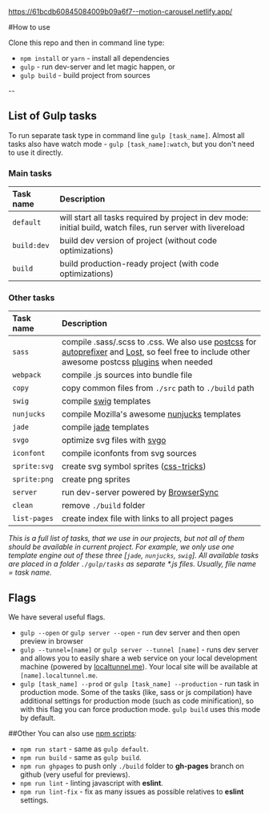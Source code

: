https://61bcdb60845084009b09a6f7--motion-carousel.netlify.app/

#How to use

Clone this repo and then in command line type:

- `npm install` or `yarn` - install all dependencies
- `gulp` - run dev-server and let magic happen, or
- `gulp build` - build project from sources

--

## List of Gulp tasks

To run separate task type in command line `gulp [task_name]`.
Almost all tasks also have watch mode - `gulp [task_name]:watch`, but you don't need to use it directly.

### Main tasks

| Task name   | Description                                                                                                  |
| :---------- | :----------------------------------------------------------------------------------------------------------- |
| `default`   | will start all tasks required by project in dev mode: initial build, watch files, run server with livereload |
| `build:dev` | build dev version of project (without code optimizations)                                                    |
| `build`     | build production-ready project (with code optimizations)                                                     |

### Other tasks

| Task name    | Description                                                                                                                                                                                                                                                                                                          |
| :----------- | :------------------------------------------------------------------------------------------------------------------------------------------------------------------------------------------------------------------------------------------------------------------------------------------------------------------- |
| `sass`       | compile .sass/.scss to .css. We also use [postcss](https://github.com/postcss/postcss) for [autoprefixer](https://github.com/postcss/autoprefixer) and [Lost](https://github.com/peterramsing/lost), so feel free to include other awesome postcss [plugins](https://github.com/postcss/postcss#plugins) when needed |
| `webpack`    | compile .js sources into bundle file                                                                                                                                                                                                                                                                                 |
| `copy`       | copy common files from `./src` path to `./build` path                                                                                                                                                                                                                                                                |
| `swig`       | compile [swig](http://paularmstrong.github.io/swig/) templates                                                                                                                                                                                                                                                       |
| `nunjucks`   | compile Mozilla's awesome [nunjucks](https://mozilla.github.io/nunjucks/) templates                                                                                                                                                                                                                                  |
| `jade`       | compile [jade](http://jade-lang.com/) templates                                                                                                                                                                                                                                                                      |
| `svgo`       | optimize svg files with [svgo](https://github.com/svg/svgo)                                                                                                                                                                                                                                                          |
| `iconfont`   | compile iconfonts from svg sources                                                                                                                                                                                                                                                                                   |
| `sprite:svg` | create svg symbol sprites ([css-tricks](https://css-tricks.com/svg-sprites-use-better-icon-fonts/))                                                                                                                                                                                                                  |
| `sprite:png` | create png sprites                                                                                                                                                                                                                                                                                                   |
| `server`     | run dev-server powered by [BrowserSync](https://www.browsersync.io/)                                                                                                                                                                                                                                                 |
| `clean`      | remove `./build` folder                                                                                                                                                                                                                                                                                              |
| `list-pages` | create index file with links to all project pages                                                                                                                                                                                                                                                                    |

_This is a full list of tasks, that we use in our projects, but not all of them should be available in current project. For example, we only use one template engine out of these three [`jade`, `nunjucks`, `swig`]. All available tasks are placed in a folder `./gulp/tasks` as separate \*.js files. Usually, file name = task name._

## Flags

We have several useful flags.

- `gulp --open` or `gulp server --open` - run dev server and then open preview in browser
- `gulp --tunnel=[name]` or `gulp server --tunnel [name]` - runs dev server and allows you to easily share a web service on your local development machine (powered by [localtunnel.me](https://localtunnel.me/)). Your local site will be available at `[name].localtunnel.me`.
- `gulp [task_name] --prod` or `gulp [task_name] --production` - run task in production mode. Some of the tasks (like, sass or js compilation) have additional settings for production mode (such as code minification), so with this flag you can force production mode. `gulp build` uses this mode by default.

##Other
You can also use [npm scripts](https://docs.npmjs.com/misc/scripts):

- `npm run start` - same as `gulp default`.
- `npm run build` - same as `gulp build`.
- `npm run ghpages` to push only `./build` folder to **gh-pages** branch on github (very useful for previews).
- `npm run lint` - linting javascript with **eslint**.
- `npm run lint-fix` - fix as many issues as possible relatives to **eslint** settings.
